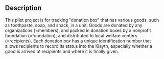 ## Description

This pilot project is for tracking "donation box" that has various goods, such as toothpaste, soap, and snack, in a unit. Goods are donated by any organizations (=members), and packed in donation boxes by a nonprofit foundation (=foundation), and distributed to local welfare centers (=recipients). Each donation box has a unique identification number that allows recipients to record its status into the Klaytn, especially whether a good is arrived at recipients and where it is finally given. 
